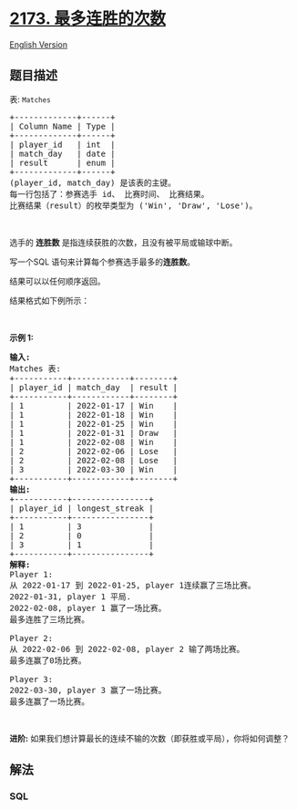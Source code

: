 # [2173. 最多连胜的次数](https://leetcode.cn/problems/longest-winning-streak)

[English Version](/solution/2100-2199/2173.Longest%20Winning%20Streak/README_EN.md)

## 题目描述

<!-- 这里写题目描述 -->

<p>表: <code>Matches</code></p>

<pre>
+-------------+------+
| Column Name | Type |
+-------------+------+
| player_id   | int  |
| match_day   | date |
| result      | enum |
+-------------+------+
(player_id, match_day) 是该表的主键。
每一行包括了：参赛选手 id、 比赛时间、 比赛结果。
比赛结果（result）的枚举类型为 ('Win', 'Draw', 'Lose')。</pre>

<p>&nbsp;</p>

<p>选手的&nbsp;<strong>连胜数</strong> 是指连续获胜的次数，且没有被平局或输球中断。</p>

<p>写一个SQL 语句来计算每个参赛选手最多的<strong>连胜数</strong>。</p>

<p>结果可以以任何顺序返回。</p>

<p>结果格式如下例所示：</p>

<p>&nbsp;</p>

<p><strong>示例 1:</strong></p>

<pre>
<strong>输入:</strong> 
Matches 表:
+-----------+------------+--------+
| player_id | match_day  | result |
+-----------+------------+--------+
| 1         | 2022-01-17 | Win    |
| 1         | 2022-01-18 | Win    |
| 1         | 2022-01-25 | Win    |
| 1         | 2022-01-31 | Draw   |
| 1         | 2022-02-08 | Win    |
| 2         | 2022-02-06 | Lose   |
| 2         | 2022-02-08 | Lose   |
| 3         | 2022-03-30 | Win    |
+-----------+------------+--------+
<strong>输出:</strong> 
+-----------+----------------+
| player_id | longest_streak |
+-----------+----------------+
| 1         | 3              |
| 2         | 0              |
| 3         | 1              |
+-----------+----------------+
<strong>解释:</strong> 
Player 1:
从 2022-01-17 到 2022-01-25, player 1连续赢了三场比赛。
2022-01-31, player 1 平局.
2022-02-08, player 1 赢了一场比赛。
最多连胜了三场比赛。

Player 2:
从 2022-02-06 到 2022-02-08, player 2 输了两场比赛。
最多连赢了0场比赛。

Player 3:
2022-03-30, player 3 赢了一场比赛。
最多连赢了一场比赛。
</pre>

<p>&nbsp;</p>

<p><strong>进阶:</strong> 如果我们想计算最长的连续不输的次数（即获胜或平局），你将如何调整？</p>

## 解法

<!-- 这里可写通用的实现逻辑 -->

<!-- tabs:start -->

### **SQL**

<!-- 这里可写当前语言的特殊实现逻辑 -->

```sql

```


